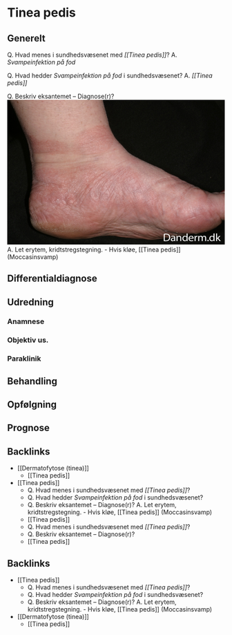 # Tinea pedis
## Generelt
Q. Hvad menes i sundhedsvæsenet med *[[Tinea pedis]]*? 
A. *Svampeinfektion på fod*

Q. Hvad hedder *Svampeinfektion på fod* i sundhedsvæsenet? 
A. *[[Tinea pedis]]* 

Q. Beskriv eksantemet – Diagnose(r)?
![](BearImages/0B16138B-1454-4C8B-B362-2DC4757172F9-731-0000084D03DF6D77/0CA82439-BDD9-42D4-A52A-40BB305EDB01.png)
A. Let erytem, kridtstregstegning. - Hvis kløe, [[Tinea pedis]] (Moccasinsvamp)


## Differentialdiagnose


## Udredning
### Anamnese

### Objektiv us.

### Paraklinik

## Behandling


## Opfølgning


## Prognose

<!-- #anki/deck/Medicine #anki/tag/med/Derma -->
## Backlinks
* [[Dermatofytose (tinea)]]
	* [[Tinea pedis]]
* [[Tinea pedis]]
	* Q. Hvad menes i sundhedsvæsenet med *[[Tinea pedis]]*? 
	* Q. Hvad hedder *Svampeinfektion på fod* i sundhedsvæsenet? 
	* Q. Beskriv eksantemet – Diagnose(r)?
A. Let erytem, kridtstregstegning. - Hvis kløe, [[Tinea pedis]] (Moccasinsvamp)
	* [[Tinea pedis]]
	* Q. Hvad menes i sundhedsvæsenet med *[[Tinea pedis]]*? 
	* Q. Beskriv eksantemet – Diagnose(r)?
	* [[Tinea pedis]]

## Backlinks
* [[Tinea pedis]]
	* Q. Hvad menes i sundhedsvæsenet med *[[Tinea pedis]]*? 
	* Q. Hvad hedder *Svampeinfektion på fod* i sundhedsvæsenet? 
	* Q. Beskriv eksantemet – Diagnose(r)?
A. Let erytem, kridtstregstegning. - Hvis kløe, [[Tinea pedis]] (Moccasinsvamp)
* [[Dermatofytose (tinea)]]
	* [[Tinea pedis]]

<!-- {BearID:C2FDD8B4-257B-43B1-8C62-9FDC77161E30-62499-00007EB0129D1DF7} -->
